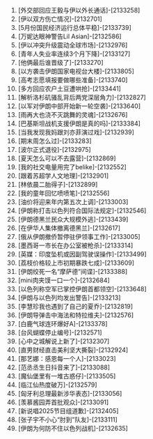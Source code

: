 
1. [外交部回应王毅与伊以外长通话]-[2133258]
1. [伊以双方伤亡情况]-[2132701]
1. [5月份国民经济运行总体平稳]-[2133739]
1. [万妮达眼神警告Lil Asian]-[2132586]
1. [伊以冲突升级震动全球市场]-[2132976]
1. [青年人失业率连续3个月下降]-[2133127]
1. [他俩最后谁晋级了]-[2133270]
1. [以方袭击伊朗国家电视台大楼]-[2133805]
1. [高考志愿填报要做哪些准备]-[2133740]
1. [多方回应农户土豆遭哄抢]-[2133441]
1. [解析洛杉矶骚乱背后两党深层角力]-[2132827]
1. [以军对伊朗中部开始新一轮空袭]-[2133640]
1. [雨再大也浇不灭跳舞的灵魂]-[2132676]
1. [巴基斯坦战机支援伊朗是真的吗]-[2133384]
1. [当我发现我妈跟刘亦菲演过戏]-[2132939]
1. [期末周怎么过]-[2133283]
1. [波尔正式退役]-[2132975]
1. [夏天怎么可以不去露营]-[2132869]
1. [我的社交电量用完了belike]-[2132552]
1. [跟着苏超学人文地理]-[2132901]
1. [林依晨二胎得子]-[2132899]
1. [我的童年回忆喷喷笔]-[2132556]
1. [油价将迎来年内第五次上调]-[2133003]
1. [伊朗称打击以色列符合国际法规定]-[2132546]
1. [伊朗德黑兰民众大规模外逃]-[2133439]
1. [在伊华人集体撤离德黑兰]-[2132617]
1. [俄从伊朗撤侨暂停驻伊领事工作]-[2133005]
1. [墨西哥一市长在办公室被枪杀]-[2133314]
1. [英媒：印度坠机或因副驾驶误操作]-[2133499]
1. [荔枝价格较上市初期暴跌七成]-[2133609]
1. [伊朗绞死一名“摩萨德”间谍]-[2133388]
1. [mini肉夹馍一口一个]-[2132684]
1. [以色列称空军已掌控伊朗首都领空]-[2133648]
1. [伊朗与以色列均发出警告]-[2133213]
1. [李慧珍我也遇到了自己的夏乔]-[2132819]
1. [伊朗导弹击中海法和特拉维夫]-[2132576]
1. [白鹿气球连环爆好A]-[2133378]
1. [台风蝴蝶停止编号]-[2132571]
1. [心中之城解说上新了]-[2132307]
1. [直男财经直击美利坚大撕裂]-[2132924]
1. [那艺娜：感恩每一个人]-[2133023]
1. [范丞丞生日抖音来了]-[2133088]
1. [魔仙堡里有一堆古惑仔]-[2133505]
1. [临江仙热度破万]-[2132579]
1. [匈牙利总理最新涉华表态]-[2133056]
1. [羡慕酱园弄首批观众]-[2133091]
1. [新说唱2025节目组道歉]-[2132405]
1. [张子宇不小心“肘到”队友]-[2133111]
1. [伊朗为何防不住以色列战机]-[2132635]